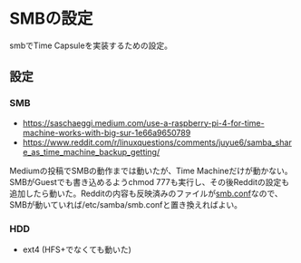 # SMBの設定

smbでTime Capsuleを実装するための設定。

## 設定

### SMB

- https://saschaeggi.medium.com/use-a-raspberry-pi-4-for-time-machine-works-with-big-sur-1e66a9650789
- https://www.reddit.com/r/linuxquestions/comments/juyue6/samba_share_as_time_machine_backup_getting/

Mediumの投稿でSMBの動作までは動いたが、Time Machineだけが動かない。SMBがGuestでも書き込めるようchmod 777も実行し、その後Redditの設定も追加したら動いた。Redditの内容も反映済みのファイルが[smb.conf](./smb.conf)なので、SMBが動いていれば/etc/samba/smb.confと置き換えればよい。

### HDD

- ext4 (HFS+でなくても動いた)
